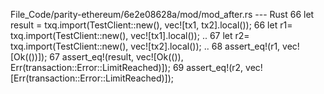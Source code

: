 File_Code/parity-ethereum/6e2e08628a/mod/mod_after.rs --- Rust
66         let result = txq.import(TestClient::new(), vec![tx1, tx2].local());                                                                               66         let r1= txq.import(TestClient::new(), vec![tx1].local());
..                                                                                                                                                           67         let r2= txq.import(TestClient::new(), vec![tx2].local());
..                                                                                                                                                           68         assert_eq!(r1, vec![Ok(())]);
67         assert_eq!(result, vec![Ok(()), Err(transaction::Error::LimitReached)]);                                                                          69         assert_eq!(r2, vec![Err(transaction::Error::LimitReached)]);

